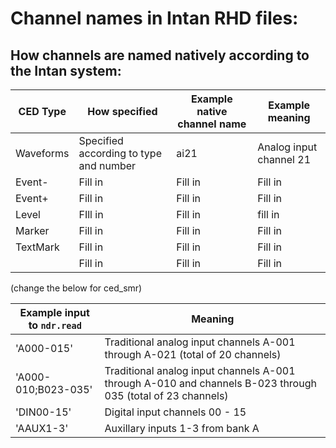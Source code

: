 # Channel names in Intan RHD files:

## How channels are named natively according to the Intan system:

| CED Type | How specified | Example native channel name | Example meaning |
| -- | -- | -- | --- | 
|Waveforms| Specified according to type and number | ai21 | Analog input channel 21 |
| Event- | Fill in |Fill in | Fill in|
| Event+ | Fill in |Fill in | Fill in|
| Level  | FIll in | Fill in | fill in |
| Marker | Fill in |Fill in | Fill in|
| TextMark | Fill in |Fill in | Fill in|
| | Fill in |Fill in | Fill in|

 (change the below for ced_smr)

| Example input to `ndr.read` | Meaning |
| --- | --- | 
| 'A000-015' | Traditional analog input channels A-001 through A-021 (total of 20 channels) |
| 'A000-010;B023-035' | Traditional analog input channels A-001 through A-010 and channels B-023 through 035 (total of 23 channels) |
| 'DIN00-15' | Digital input channels 00 - 15 |
| 'AAUX1-3' | Auxillary inputs 1-3 from bank A |





